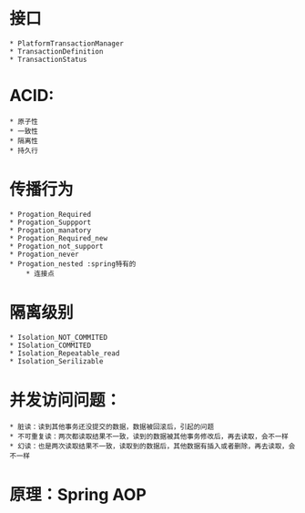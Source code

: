 # 接口
	* PlatformTransactionManager
	* TransactionDefinition
	* TransactionStatus
# ACID:
	* 原子性
	* 一致性
	* 隔离性
	* 持久行
# 传播行为
	* Progation_Required
	* Progation_Suppport
	* Progation_manatory
	* Progation_Required_new
	* Progation_not_support
	* Progation_never
	* Progation_nested :spring特有的
		* 连接点
# 隔离级别
	* Isolation_NOT_COMMITED
	* ISolation_COMMITED
	* Isolation_Repeatable_read
	* Isolation_Serilizable
# 并发访问问题：
	* 脏读：读到其他事务还没提交的数据，数据被回滚后，引起的问题
	* 不可重复读：两次都读取结果不一致，读到的数据被其他事务修改后，再去读取，会不一样
	* 幻读：也是两次读取结果不一致，读取到的数据后，其他数据有插入或者删除，再去读取，会不一样
# 原理：Spring AOP